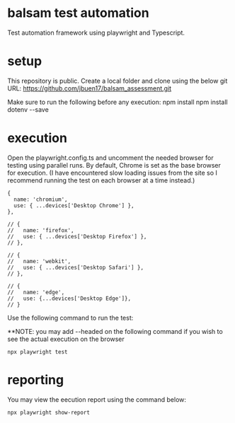 # balsam test automation
Test automation framework using playwright and Typescript.

# setup
This repository is public.
Create a local folder and clone using the below git URL:
    https://github.com/jbuen17/balsam_assessment.git

Make sure to run the following before any execution:
    npm install
    npm install dotenv --save

# execution
Open the playwright.config.ts and uncomment the needed browser for testing using parallel runs. By default, Chrome is set as the base browser for execution.
(I have encountered slow loading issues from the site so I recommend running the test on each browser at a time instead.)

    {
      name: 'chromium',
      use: { ...devices['Desktop Chrome'] },
    },

    // {
    //   name: 'firefox',
    //   use: { ...devices['Desktop Firefox'] },
    // },

    // {
    //   name: 'webkit',
    //   use: { ...devices['Desktop Safari'] },
    // },

    // {
    //   name: 'edge',
    //   use: {...devices['Desktop Edge']},
    // }

Use the following command to run the test:
    
**NOTE: you may add --headed on the following command if you wish to see the actual execution on the browser
    
    npx playwright test


# reporting

You may view the eecution report using the command below:

    npx playwright show-report